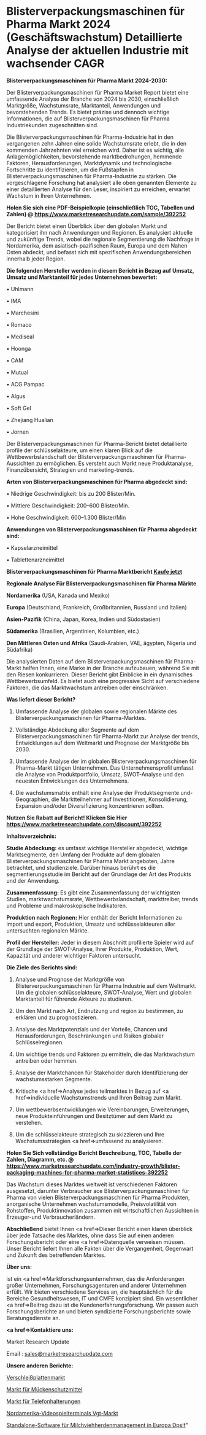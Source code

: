 # Blisterverpackungsmaschinen für Pharma Markt 2024 (Geschäftswachstum) Detaillierte Analyse der aktuellen Industrie mit wachsender CAGR

<strong>Blisterverpackungsmaschinen für Pharma Markt 2024-2030:</strong>

Der Blisterverpackungsmaschinen für Pharma Market Report bietet eine umfassende Analyse der Branche von 2024 bis 2030, einschließlich Marktgröße, Wachstumsrate, Marktanteil, Anwendungen und bevorstehenden Trends. Es bietet präzise und dennoch wichtige Informationen, die auf Blisterverpackungsmaschinen für Pharma Industriekunden zugeschnitten sind.

Die Blisterverpackungsmaschinen für Pharma-Industrie hat in den vergangenen zehn Jahren eine solide Wachstumsrate erlebt, die in den kommenden Jahrzehnten viel erreichen wird. Daher ist es wichtig, alle Anlagemöglichkeiten, bevorstehende marktbedrohungen, hemmende Faktoren, Herausforderungen, Marktdynamik und technologische Fortschritte zu identifizieren, um die Fußstapfen in Blisterverpackungsmaschinen für Pharma-Industrie zu stärken. Die vorgeschlagene Forschung hat analysiert alle oben genannten Elemente zu einer detaillierten Analyse für den Leser, inspiriert zu erreichen, erwartet Wachstum in Ihren Unternehmen.

<strong>Holen Sie sich eine PDF-Beispielkopie (einschließlich TOC, Tabellen und Zahlen) @
</strong><strong><a href=https://www.marketresearchupdate.com/sample/392252><strong>https://www.marketresearchupdate.com/sample/392252</u></font></a></strong></strong>

Der Bericht bietet einen Überblick über den globalen Markt und kategorisiert ihn nach Anwendungen und Regionen. Es analysiert aktuelle und zukünftige Trends, wobei die regionale Segmentierung die Nachfrage in Nordamerika, dem asiatisch-pazifischen Raum, Europa und dem Nahen Osten abdeckt, und befasst sich mit spezifischen Anwendungsbereichen innerhalb jeder Region.

<strong>Die folgenden Hersteller werden in diesem Bericht in Bezug auf Umsatz, Umsatz und Marktanteil für jedes Unternehmen bewertet:</strong>

• Uhlmann

• IMA

• Marchesini

• Romaco

• Mediseal

• Hoonga

• CAM

• Mutual

• ACG Pampac

• Algus

• Soft Gel

• Zhejiang Hualian

• Jornen

Der Blisterverpackungsmaschinen für Pharma-Bericht bietet detaillierte profile der schlüsselakteure, um einen klaren Blick auf die Wettbewerbslandschaft der Blisterverpackungsmaschinen für Pharma-Aussichten zu ermöglichen. Es versteht auch Markt neue Produktanalyse, Finanzübersicht, Strategien und marketing-trends.

<strong>Arten von Blisterverpackungsmaschinen für Pharma abgedeckt sind:</strong>

• Niedrige Geschwindigkeit: bis zu 200 Blister/Min.

• Mittlere Geschwindigkeit: 200–600 Blister/Min.

• Hohe Geschwindigkeit: 600–1.300 Blister/Min

<strong>Anwendungen von Blisterverpackungsmaschinen für Pharma abgedeckt sind:</strong>

• Kapselarzneimittel

• Tablettenarzneimittel

<strong>Blisterverpackungsmaschinen für Pharma Marktbericht <a href=https://www.marketresearchupdate.com/buynow/392252>Kaufe jetzt</a></strong>

<strong>Regionale Analyse Für Blisterverpackungsmaschinen für Pharma Märkte</strong>

<strong>Nordamerika</strong> (USA, Kanada und Mexiko)

<strong>Europa</strong> (Deutschland, Frankreich, Großbritannien, Russland und Italien)

<strong>Asien-Pazifik</strong> (China, Japan, Korea, Indien und Südostasien)

<strong>Südamerika</strong> (Brasilien, Argentinien, Kolumbien, etc.)

<strong>Den Mittleren</strong> <strong>Osten und Afrika</strong> (Saudi-Arabien, VAE, ägypten, Nigeria und Südafrika)

Die analysierten Daten auf dem Blisterverpackungsmaschinen für Pharma-Markt helfen Ihnen, eine Marke in der Branche aufzubauen, während Sie mit den Riesen konkurrieren. Dieser Bericht gibt Einblicke in ein dynamisches Wettbewerbsumfeld. Es bietet auch eine progressive Sicht auf verschiedene Faktoren, die das Marktwachstum antreiben oder einschränken.

<strong>Was liefert dieser Bericht?</strong>

1. Umfassende Analyse der globalen sowie regionalen Märkte des Blisterverpackungsmaschinen für Pharma-Marktes.

2. Vollständige Abdeckung aller Segmente auf dem Blisterverpackungsmaschinen für Pharma-Markt zur Analyse der trends, Entwicklungen auf dem Weltmarkt und Prognose der Marktgröße bis 2030.

3. Umfassende Analyse der im globalen Blisterverpackungsmaschinen für Pharma-Markt tätigen Unternehmen. Das Unternehmensprofil umfasst die Analyse von Produktportfolio, Umsatz, SWOT-Analyse und den neuesten Entwicklungen des Unternehmens.

4. Die wachstumsmatrix enthält eine Analyse der Produktsegmente und-Geographien, die Marktteilnehmer auf Investitionen, Konsolidierung, Expansion und/oder Diversifizierung konzentrieren sollten.

<strong>Nutzen Sie Rabatt auf Bericht! Klicken Sie Hier
</strong><strong><a href=https://www.marketresearchupdate.com/discount/392252>https://www.marketresearchupdate.com/discount/392252</b></u></font></strong></a>

<strong>Inhaltsverzeichnis:</strong>

<strong>Studie Abdeckung:</strong> es umfasst wichtige Hersteller abgedeckt, wichtige Marktsegmente, den Umfang der Produkte auf dem globalen Blisterverpackungsmaschinen für Pharma Markt angeboten, Jahre betrachtet, und studienziele. Darüber hinaus berührt es die segmentierungsstudie im Bericht auf der Grundlage der Art des Produkts und der Anwendung.

<strong>Zusammenfassung:</strong> Es gibt eine Zusammenfassung der wichtigsten Studien, marktwachstumsrate, Wettbewerbslandschaft, markttreiber, trends und Probleme und makroskopische Indikatoren.

<strong>Produktion nach Regionen:</strong> Hier enthält der Bericht Informationen zu import und export, Produktion, Umsatz und schlüsselakteuren aller untersuchten regionalen Märkte.

<strong>Profil der Hersteller:</strong> Jeder in diesem Abschnitt profilierte Spieler wird auf der Grundlage der SWOT-Analyse, Ihrer Produkte, Produktion, Wert, Kapazität und anderer wichtiger Faktoren untersucht.

<strong>Die Ziele des Berichts sind:</strong>

1) Analyse und Prognose der Marktgröße von Blisterverpackungsmaschinen für Pharma Industrie auf dem Weltmarkt.
Um die globalen schlüsselakteure, SWOT-Analyse, Wert und globalen Marktanteil für führende Akteure zu studieren.

2) Um den Markt nach Art, Endnutzung und region zu bestimmen, zu erklären und zu prognostizieren.

3) Analyse des Marktpotenzials und der Vorteile, Chancen und Herausforderungen, Beschränkungen und Risiken globaler Schlüsselregionen.

4) Um wichtige trends und Faktoren zu ermitteln, die das Marktwachstum antreiben oder hemmen.

5) Analyse der Marktchancen für Stakeholder durch Identifizierung der wachstumsstarken Segmente.

6) Kritische <a href=>Analyse</a> jedes teilmarktes in Bezug auf <a href=>individuelle</a> Wachstumstrends und Ihren Beitrag zum Markt.

7) Um wettbewerbsentwicklungen wie Vereinbarungen, Erweiterungen, neue Produkteinführungen und Besitztümer auf dem Markt zu verstehen.

8) Um die schlüsselakteure strategisch zu skizzieren und Ihre Wachstumsstrategien <a href=>umfassend</a> zu analysieren.

<strong>Holen Sie Sich vollständige Bericht Beschreibung, TOC, Tabelle der Zahlen, Diagramm, etc. @ </strong><strong><a href=https://www.marketresearchupdate.com/industry-growth/blister-packaging-machines-for-pharma-market-statistices-392252>https://www.marketresearchupdate.com/industry-growth/blister-packaging-machines-for-pharma-market-statistices-392252</a></font></strong>

Das Wachstum dieses Marktes weltweit ist verschiedenen Faktoren ausgesetzt, darunter Verbraucher ace Blisterverpackungsmaschinen für Pharma von vielen Blisterverpackungsmaschinen für Pharma Produkten, anorganische Unternehmen wachstumsmodelle, Preisvolatilität von Rohstoffen, Produktinnovation zusammen mit wirtschaftlichen Aussichten in Erzeuger-und Verbraucherländern.

<strong>Abschließend</strong> bietet Ihnen <a href=>Dieser</a> Bericht einen klaren überblick über jede Tatsache des Marktes, ohne dass Sie auf einen anderen Forschungsbericht oder eine <a href=>Datenquelle</a> verweisen müssen. Unser Bericht liefert Ihnen alle Fakten über die Vergangenheit, Gegenwart und Zukunft des betreffenden Marktes.

<strong>Über uns:</strong>

 ist ein <a href=>Marktfors</a>chungsunternehmen, das die Anforderungen großer Unternehmen, Forschungsagenturen und anderer Unternehmen erfüllt. Wir bieten verschiedene Services an, die hauptsächlich für die Bereiche Gesundheitswesen, IT und CMFE konzipiert sind. Ein wesentlicher <a href=>Beitrag</a> dazu ist die Kundenerfahrungsforschung. Wir passen auch Forschungsberichte an und bieten syndizierte Forschungsberichte sowie Beratungsdienste an.

<strong><a href=>Kontaktiere uns:</a></strong>

Market Research Update

Email : sales@marketresearchupdate.com

<strong>Unsere anderen Berichte:</strong>

<a href=https://www.linkedin.com/pulse/wear-plate-market-demand-future-scope-top-key>Verschleißplattenmarkt</a>

<a href=https://www.linkedin.com/pulse/mosquito-repellant-market-research-report-reveals>Markt für Mückenschutzmittel</a>

<a href=https://www.linkedin.com/pulse/phone-bracket-market-outlooks-2023-size-shares>Markt für Telefonhalterungen</a>

<a href=https://www.linkedin.com/pulse/north-america-video-gaming-terminals-vgt-market-2023>Nordamerika-Videospielterminals Vgt-Markt</a>

<a href=https://www.linkedin.com/pulse/europe-dairy-herd-management-standalone-software-dpslf/>Standalone-Software für Milchviehherdenmanagement in Europa Dpslf</a>"
